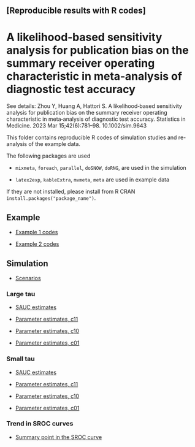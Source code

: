 ## [Reproducible results with R codes] 

# A likelihood‐based sensitivity analysis for publication bias on the summary receiver operating characteristic in meta‐analysis of diagnostic test accuracy

See details:  Zhou Y, Huang A, Hattori S. A likelihood‐based sensitivity analysis for publication bias on the summary receiver operating characteristic in meta‐analysis of diagnostic test accuracy. Statistics in Medicine. 2023 Mar 15;42(6):781–98. 10.1002/sim.9643

This folder contains reproducible R codes of simulation studies and re-analysis of the example data.

The following packages are used

- `mixmeta`, `foreach`, `parallel`, `doSNOW`, `doRNG`, are used in the simulation 

- `latex2exp`, `kableExtra`, `mvmeta`, `meta` are used in example data

If they are not installed, please install from R CRAN `install.packages("package_name")`.
 

## Example

- [Example 1 codes](example-results-legend/HTML-Example-IVD.Rmd)

<!-- - [Example 1 results](example-results/HTML-Example-IVD.html) -->


- [Example 2 codes](example-results-legend/HTML-Example-CD64.Rmd)

<!-- - [Example 2 results](example-results/HTML-Example-CD64.html) -->


## Simulation

- [Scenarios](simulation-results/scenarios/HTML-Table-scenarios.Rmd)

### Large tau

- [SAUC estimates](simulation-results/results-RData-Rmd/t12/htmlSAUC-line-plot-t12.Rmd)

- [Parameter estimates, c11](simulation-results/results-RData-Rmd/t12/htmlTab-other-pars-t12-c11.Rmd)

- [Parameter estimates, c10](simulation-results/results-RData-Rmd/t12/htmlTab-other-pars-t12-c10.Rmd)

- [Parameter estimates, c01](simulation-results/results-RData-Rmd/t12/htmlTab-other-pars-t12-c01.Rmd)

### Small tau

- [SAUC estimates](simulation-results/results-RData-Rmd/t0.7/htmlSAUC-line-plot-t0.7.Rmd)

- [Parameter estimates, c11](simulation-results/results-RData-Rmd/t0.7/htmlTab-other-pars-t0.7-c11.Rmd)

- [Parameter estimates, c10](simulation-results/results-RData-Rmd/t0.7/htmlTab-other-pars-t0.7-c10.Rmd)

- [Parameter estimates, c01](simulation-results/results-RData-Rmd/t0.7/htmlTab-other-pars-t0.7-c01.Rmd)

### Trend in SROC curves

- [Summary point in the SROC curve](simulation-results/HTML-sim-sroc.Rmd)









